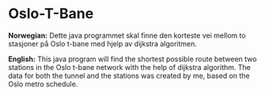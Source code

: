 # Oslo-T-Bane
**Norwegian:**
Dette java programmet skal finne den korteste vei mellom to stasjoner på Oslo t-bane med hjelp av dijkstra algoritmen.

**English:** 
This java program will find the shortest possible route between two stations in the Oslo t-bane network with the help of dijkstra algorithm. 
The data for both the tunnel and the stations was created by me, based on the Oslo metro schedule.

